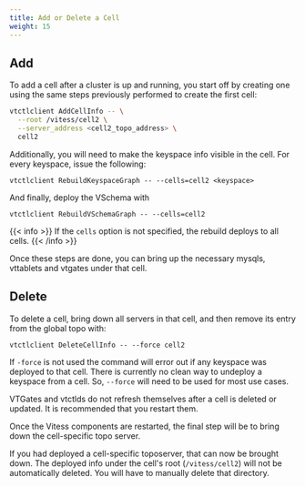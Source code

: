 ```yaml
---
title: Add or Delete a Cell
weight: 15
---
```


## Add
To add a cell after a cluster is up and running, you start off by creating one using the same steps previously performed to create the first cell:

```sh
vtctlclient AddCellInfo -- \
  --root /vitess/cell2 \
  --server_address <cell2_topo_address> \
  cell2
```

Additionally, you will need to make the keyspace info visible in the cell. For every keyspace, issue the following:

```text
vtctlclient RebuildKeyspaceGraph -- --cells=cell2 <keyspace>
```

And finally, deploy the VSchema with

```text
vtctlclient RebuildVSchemaGraph -- --cells=cell2
```

{{< info >}}
If the `cells` option is not specified, the rebuild deploys to all cells.
{{< /info >}}

Once these steps are done, you can bring up the necessary mysqls, vttablets and vtgates under that cell.

## Delete

To delete a cell, bring down all servers in that cell, and then remove its entry from the global topo with:

```
vtctlclient DeleteCellInfo -- --force cell2
```

If `-force` is not used the command will error out if any keyspace was deployed to that cell. There is currently no clean way to undeploy a keyspace from a cell. So, `--force` will need to be used for most use cases.

VTGates and vtctlds do not refresh themselves after a cell is deleted or updated. It is recommended that you restart them.

Once the Vitess components are restarted, the final step will be to bring down the cell-specific topo server.

If you had deployed a cell-specific toposerver, that can now be brought down. The deployed info under the cell's root (`/vitess/cell2`) will not be automatically deleted. You will have to manually delete that directory.
